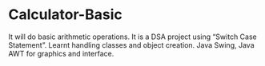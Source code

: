 # Calculator-Basic
It will do basic arithmetic operations.
It is a DSA project using “Switch Case Statement”.
Learnt handling classes and object creation.
Java Swing, Java AWT for graphics and interface.

